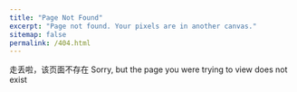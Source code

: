 ```yaml
---
title: "Page Not Found"
excerpt: "Page not found. Your pixels are in another canvas."
sitemap: false
permalink: /404.html
---
```


走丢啦，该页面不存在
Sorry, but the page you were trying to view does not exist

<script type="text/javascript">
  var GOOG_FIXURL_LANG = 'en';
  var GOOG_FIXURL_SITE = '{{ site.url }}'
</script>
<script type="text/javascript"
  src="//linkhelp.clients.google.com/tbproxy/lh/wm/fixurl.js">
</script>
